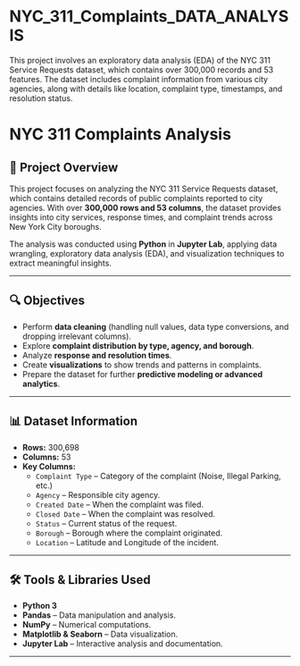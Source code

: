 # NYC_311_Complaints_DATA_ANALYSIS
This project involves an exploratory data analysis (EDA) of the NYC 311 Service Requests dataset, which contains over 300,000 records and 53 features. The dataset includes complaint information from various city agencies, along with details like location, complaint type, timestamps, and resolution status.  
# NYC 311 Complaints Analysis

## 📌 Project Overview
This project focuses on analyzing the NYC 311 Service Requests dataset, which contains detailed records of public complaints reported to city agencies. With over **300,000 rows and 53 columns**, the dataset provides insights into city services, response times, and complaint trends across New York City boroughs.

The analysis was conducted using **Python** in **Jupyter Lab**, applying data wrangling, exploratory data analysis (EDA), and visualization techniques to extract meaningful insights.

---

## 🔍 Objectives
- Perform **data cleaning** (handling null values, data type conversions, and dropping irrelevant columns).
- Explore **complaint distribution by type, agency, and borough**.
- Analyze **response and resolution times**.
- Create **visualizations** to show trends and patterns in complaints.
- Prepare the dataset for further **predictive modeling or advanced analytics**.

---

## 📊 Dataset Information
- **Rows:** 300,698  
- **Columns:** 53  
- **Key Columns:**
  - `Complaint Type` – Category of the complaint (Noise, Illegal Parking, etc.)
  - `Agency` – Responsible city agency.
  - `Created Date` – When the complaint was filed.
  - `Closed Date` – When the complaint was resolved.
  - `Status` – Current status of the request.
  - `Borough` – Borough where the complaint originated.
  - `Location` – Latitude and Longitude of the incident.

---

## 🛠 Tools & Libraries Used
- **Python 3**
- **Pandas** – Data manipulation and analysis.
- **NumPy** – Numerical computations.
- **Matplotlib & Seaborn** – Data visualization.
- **Jupyter Lab** – Interactive analysis and documentation.

---
